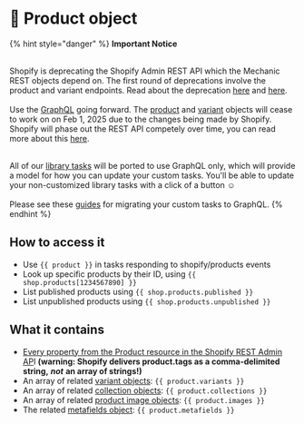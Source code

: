 # 🚫 Product object

{% hint style="danger" %}
**Important Notice**

\
Shopify is deprecating the Shopify Admin REST API which the Mechanic REST objects depend on. The first round of deprecations involve the product and variant endpoints. Read about the deprecation  [here](https://shopify.dev/docs/apps/build/graphql/migrate/new-product-model#whats-changing) and [here](https://shopify.dev/docs/apps/build/graphql/migrate).\
\
Use the [GraphQL](../../../../core/actions/shopify.md#graphql) going forward. The [product](product.md) and [variant](variant.md) objects will cease to work on on Feb 1, 2025 due to the changes being made by Shopify. Shopify will phase out the REST API competely over time, you can read more about this [here](https://shopify.dev/docs/apps/build/graphql/migrate).

\
All of our [library tasks](https://tasks.mechanic.dev/) will be ported to use GraphQL only, which will provide a model for how you can update your custom tasks. You'll be able to update your non-customized library tasks with a click of a button :relaxed:\
\
Please see these [guides](../../../../resources/converting-tasks-from-shopify-rest-to-graphql/) for migrating your custom tasks to GraphQL.
{% endhint %}

## How to access it

* Use `{{ product }}` in tasks responding to shopify/products events
* Look up specific products by their ID, using `{{ shop.products[1234567890] }}`
* List published products using `{{ shop.products.published }}`&#x20;
* List unpublished products using `{{ shop.products.unpublished }}` &#x20;

## What it contains

* [Every property from the Product resource in the Shopify REST Admin AP](https://shopify.dev/docs/admin-api/rest/reference/products/product#properties)I **(warning: Shopify delivers product.tags as a comma-delimited string,** _**not**_ **an array of strings!)**
* An array of related [variant objects](variant.md): `{{ product.variants }}`&#x20;
* An array of related [collection objects](collection.md): `{{ product.collections }}`
* An array of related [product image objects](product-image.md): `{{ product.images }}` &#x20;
* The related [metafields object](metafields/metafield-collection.md): `{{ product.metafields }}`

